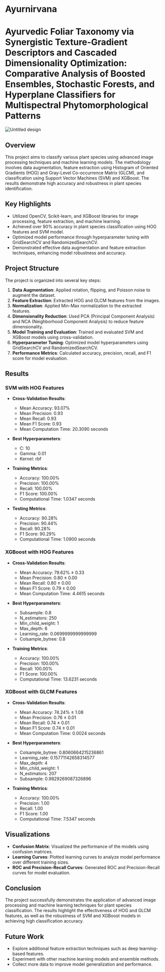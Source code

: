 # Ayurnirvana

# Ayurvedic Foliar Taxonomy via Synergistic Texture-Gradient Descriptors and Cascaded Dimensionality Optimization: Comparative Analysis of Boosted Ensembles, Stochastic Forests, and Hyperplane Classifiers for Multispectral Phytomorphological Patterns
![Untitled design](https://github.com/user-attachments/assets/6552ad1e-2416-4c0a-a6ce-aaa79f744e27)
## Overview
This project aims to classify various plant species using advanced image processing techniques and machine learning models. The methodology involves data augmentation, feature extraction using Histogram of Oriented Gradients (HOG) and Gray-Level Co-occurrence Matrix (GLCM), and classification using Support Vector Machines (SVM) and XGBoost. The results demonstrate high accuracy and robustness in plant species identification.

## Key Highlights
- Utilized OpenCV, Scikit-learn, and XGBoost libraries for image processing, feature extraction, and machine learning.
- Achieved over 90% accuracy in plant species classification using HOG features and SVM model.
- Optimized model performance through hyperparameter tuning with GridSearchCV and RandomizedSearchCV.
- Demonstrated effective data augmentation and feature extraction techniques, enhancing model robustness and accuracy.

## Project Structure
The project is organized into several key steps:
1. **Data Augmentation**: Applied rotation, flipping, and Poisson noise to augment the dataset.
2. **Feature Extraction**: Extracted HOG and GLCM features from the images.
3. **Normalization**: Applied Min-Max normalization to the extracted features.
4. **Dimensionality Reduction**: Used PCA (Principal Component Analysis) and NCA (Neighborhood Component Analysis) to reduce feature dimensionality.
5. **Model Training and Evaluation**: Trained and evaluated SVM and XGBoost models using cross-validation.
6. **Hyperparameter Tuning**: Optimized model hyperparameters using GridSearchCV and RandomizedSearchCV.
7. **Performance Metrics**: Calculated accuracy, precision, recall, and F1 score for model evaluation.

## Results

### SVM with HOG Features
- **Cross-Validation Results**:
  - Mean Accuracy: 93.07%
  - Mean Precision: 0.93
  - Mean Recall: 0.93
  - Mean F1 Score: 0.93
  - Mean Computation Time: 20.3090 seconds

- **Best Hyperparameters**:
  - C: 10
  - Gamma: 0.01
  - Kernel: rbf

- **Training Metrics**:
  - Accuracy: 100.00%
  - Precision: 100.00%
  - Recall: 100.00%
  - F1 Score: 100.00%
  - Computational Time: 1.0347 seconds

- **Testing Metrics**:
  - Accuracy: 90.28%
  - Precision: 90.44%
  - Recall: 90.28%
  - F1 Score: 90.29%
  - Computational Time: 1.0900 seconds

### XGBoost with HOG Features
- **Cross-Validation Results**:
  - Mean Accuracy: 79.62% ± 0.33
  - Mean Precision: 0.80 ± 0.00
  - Mean Recall: 0.80 ± 0.00
  - Mean F1 Score: 0.79 ± 0.00
  - Mean Computation Time: 4.4615 seconds

- **Best Hyperparameters**:
  - Subsample: 0.8
  - N_estimators: 250
  - Min_child_weight: 1
  - Max_depth: 6
  - Learning_rate: 0.0699999999999999
  - Colsample_bytree: 0.8

- **Training Metrics**:
  - Accuracy: 100.00%
  - Precision: 100.00%
  - Recall: 100.00%
  - F1 Score: 100.00%
  - Computational Time: 13.6231 seconds

### XGBoost with GLCM Features
- **Cross-Validation Results**:
  - Mean Accuracy: 74.24% ± 1.08
  - Mean Precision: 0.76 ± 0.01
  - Mean Recall: 0.74 ± 0.01
  - Mean F1 Score: 0.74 ± 0.01
  - Mean Computation Time: 0.0024 seconds

- **Best Hyperparameters**:
  - Colsample_bytree: 0.8060664215236861
  - Learning_rate: 0.15771142658314577
  - Max_depth: 4
  - Min_child_weight: 1
  - N_estimators: 207
  - Subsample: 0.9829269087326896

- **Training Metrics**:
  - Accuracy: 100.00%
  - Precision: 1.00
  - Recall: 1.00
  - F1 Score: 1.00
  - Computational Time: 7.5347 seconds

## Visualizations
- **Confusion Matrix**: Visualized the performance of the models using confusion matrices.
- **Learning Curves**: Plotted learning curves to analyze model performance over different training sizes.
- **ROC and Precision-Recall Curves**: Generated ROC and Precision-Recall curves for model evaluation.

## Conclusion
The project successfully demonstrates the application of advanced image processing and machine learning techniques for plant species classification. The results highlight the effectiveness of HOG and GLCM features, as well as the robustness of SVM and XGBoost models in achieving high classification accuracy.

## Future Work
- Explore additional feature extraction techniques such as deep learning-based features.
- Experiment with other machine learning models and ensemble methods.
- Collect more data to improve model generalization and performance.

